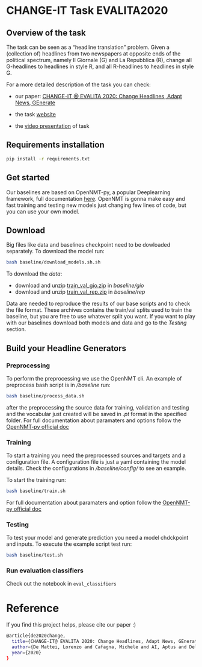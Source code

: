 # CHANGE-IT Task EVALITA2020

## Overview of the task

The task can be seen as a “headline translation” problem. Given a (collection of) headlines from two newspapers at opposite ends of the political spectrum, namely Il Giornale (G) and La Repubblica (R), change all G-headlines to headlines in style R, and all R-headlines to headlines in style G.

For a more detailed description of the task you can check:

- our paper: [CHANGE-IT @ EVALITA 2020: Change Headlines, Adapt News, GEnerate](http://ceur-ws.org/Vol-2765/paper169.pdf)

- the task [website](https://sites.google.com/view/change-it/home)

- the [video presentation](https://vimeo.com/484098874) of task

## Requirements installation

```bash
pip install -r requirements.txt
```

## Get started

Our baselines are based on OpenNMT-py, a popular Deeplearning framework, full documentation [here](https://opennmt.net/OpenNMT-py).
OpenNMT is gonna make easy and fast training and testing new models just changing few lines of code, but you can use your own model.

## Download

Big files like data and baselines checkpoint need to be dowloaded separately.
To download the model run:
```bash
bash baseline/download_models.sh.sh
```
To download the *data*:
- download and unzip [train_val_gio.zip](https://drive.google.com/file/d/1i4EpOmZKgOfsIaoQUC4L6BoZncTHp2vd/view?usp=sharing) in *baseline/gio*
- download and unzip [train_val_rep.zip](https://drive.google.com/file/d/1puuzsrWrfptDlxHARyMXOl8FWyvAk4p2/view?usp=sharing) in *baseline/rep*

Data are needed to reproduce the results of our base scripts and to check the file format. These archives contains the train/val splits used to train the baseline, but you are free to use whatever split you want.
If you want to play with our baselines download both models and data and go to the *Testing* section.

## Build your Headline Generators

### Preprocessing

To perform the preprocessing we use the OpenNMT cli. An example of preprocess bash script is in */baseline*
run:
```bash
bash baseline/process_data.sh
```
after the preprocessing the source data for training, validation and testing and the vocabular just created will be saved in *.pt* format in the specified folder.
For full documentation about paramaters and options follow the [OpenNMT-py official doc](https://opennmt.net/OpenNMT-py/options/preprocess.html)

### Training

To start a training you need the preprocessed sources and targets and a configuration file. A configuration file is just a yaml containing the model details. Check the configurations in */baseline/config/* to see an example.

To start the training run:
```bash
bash baseline/train.sh
```
For full documentation about paramaters and option follow the [OpenNMT-py official doc](https://opennmt.net/OpenNMT-py/options/train.html)

### Testing
To test your model and generate prediction you need a model chdckpoint and inputs. To execute the example script test run:
```bash
bash baseline/test.sh
```

### Run evaluation classifiers

Check out the notebook in `eval_classifiers`

# Reference

If you find this project helps, please cite our paper :)

```bash
@article{de2020change,
  title={CHANGE-IT@ EVALITA 2020: Change Headlines, Adapt News, GEnerate},
  author={De Mattei, Lorenzo and Cafagna, Michele and AI, Aptus and Dell’Orletta, Felice and Nissim, Malvina and Gatt, Albert},
  year={2020}
}
```

